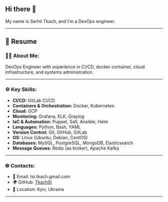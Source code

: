 ## Hi there 👋
My name is Serhii Tkach, and I’m a DevOps engineer. 

---

## 📄 Resume

### 👨‍💻 About Me:
DevOps Engineer with experience in CI/CD, docker container, cloud infrastructure, and systems administration.

---

### ⚙️ Key Skills:
- **CI/CD:** GitLab CI/CD  
- **Containers & Orchestration:** Docker, Kubernetes  
- **Cloud:** GCP  
- **Monitoring:** Grafana, ELK, Graylog  
- **IaC & Automation:** Puppet, Salt, Ansible, Helm  
- **Languages:** Python, Bash, YAML  
- **Version Control:** Git, GitHub, GitLab  
- **OS:** Linux (Ubuntu, Debian, CentOS)  
- **Databases:** MySQL, PostgreSQL, MongoDB, Elasticsearch  
- **Message Queues:** Redis (as broker), Apache Kafka

---

### 🌐 Contacts:
- 📧 Email: tsi.tkach.gmail.com  
- 🌍 GitHub: [TkachSI](https://github.com/TkachSI)  
- 📍 Location: Kyiv, Ukraine

---
<!--
**TkachSI/TkachSI** is a ✨ _special_ ✨ repository because its `README.md` (this file) appears on your GitHub profile.

Here are some ideas to get you started:

- 🔭 I’m currently working on ...
- 🌱 I’m currently learning ...
- 👯 I’m looking to collaborate on ...
- 🤔 I’m looking for help with ...
- 💬 Ask me about ...
- 📫 How to reach me: ...
- 😄 Pronouns: ...
- ⚡ Fun fact: ...
-->
